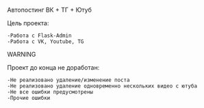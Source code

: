 Автопостинг ВК + ТГ + Ютуб

Цель проекта:
    
    -Работа с Flask-Admin
    -Работа с VK, Youtube, TG

WARNING

Проект до конца не доработан:

    -Не реализовано удаление/изменение поста
    -Не реализовано удаление одновременно нескольких видео с ютуба
    -Не все ошибки предусмотрены
    -Прочие ошибки
    
